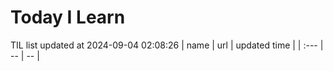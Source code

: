 # Today I Learn 
TIL list updated at 2024-09-04 02:08:26
| name | url | updated time |
| :--- | -- | -- |
